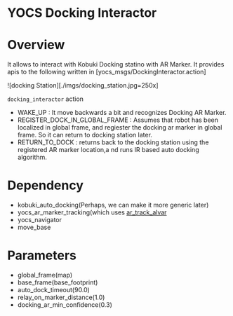 YOCS Docking Interactor
=======================

# Overview 

It allows to interact with Kobuki Docking statino with AR Marker. It provides apis to the following written in [yocs_msgs/DockingInteractor.action]

![docking Station][./imgs/docking_station.jpg=250x]

`docking_interactor` action

* WAKE_UP : It move backwards a bit and recognizes Docking AR Marker.
* REGISTER_DOCK_IN_GLOBAL_FRAME : Assumes that robot has been localized in global frame, and regiester the docking ar marker in global frame. So it can return to docking station later.
* RETURN_TO_DOCK : returns back to the docking station using the registered AR marker location,a nd runs IR based auto docking algorithm. 

# Dependency

* kobuki_auto_docking(Perhaps, we can make it more generic later)
* yocs_ar_marker_tracking(which uses [ar_track_alvar](http://wiki.ros.org/ar_track_alvar)
* yocs_navigator
* move_base

# Parameters

* global_frame(map) 
* base_frame(base_footprint)
* auto_dock_timeout(90.0)
* relay_on_marker_distance(1.0)
* docking_ar_min_confidence(0.3)

